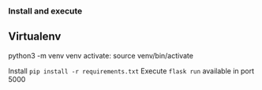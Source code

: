 ### Install and execute

## Virtualenv
python3 -m venv venv
activate: source venv/bin/activate

Install `pip install -r requirements.txt`
Execute `flask run` available in port 5000
